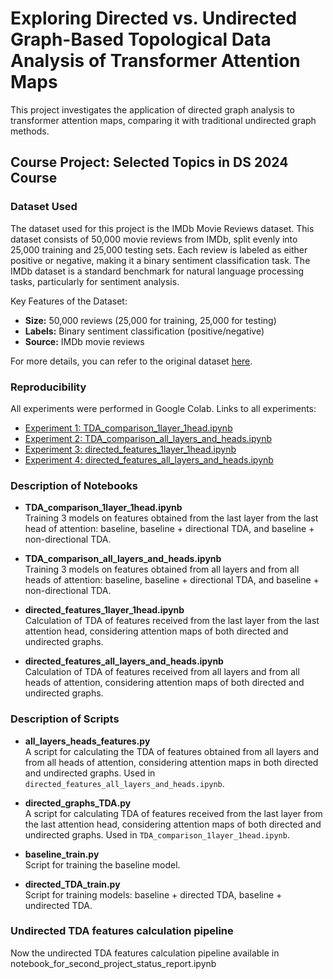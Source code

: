 # Exploring Directed vs. Undirected Graph-Based Topological Data Analysis of Transformer Attention Maps

This project investigates the application of directed graph analysis to transformer attention maps, comparing it with traditional undirected graph methods.

## Course Project: Selected Topics in DS 2024 Course

### Dataset Used
The dataset used for this project is the IMDb Movie Reviews dataset. This dataset consists of 50,000 movie reviews from IMDb, split evenly into 25,000 training and 25,000 testing sets. Each review is labeled as either positive or negative, making it a binary sentiment classification task. The IMDb dataset is a standard benchmark for natural language processing tasks, particularly for sentiment analysis.

Key Features of the Dataset:
- **Size:** 50,000 reviews (25,000 for training, 25,000 for testing)
- **Labels:** Binary sentiment classification (positive/negative)
- **Source:** IMDb movie reviews

For more details, you can refer to the original dataset [here](https://ai.stanford.edu/~amaas/data/sentiment/).

### Reproducibility
All experiments were performed in Google Colab. Links to all experiments:
- [Experiment 1: TDA_comparison_1layer_1head.ipynb](https://colab.research.google.com/drive/1jVAllgl7QsgoYiYv5Id3Pz3e6RCNmb9G?usp=sharing)
- [Experiment 2: TDA_comparison_all_layers_and_heads.ipynb](https://colab.research.google.com/drive/19r0_7g4pRpUdv1GTHkn__DTieQl2l8zr?usp=sharing)
- [Experiment 3: directed_features_1layer_1head.ipynb](https://colab.research.google.com/drive/1H8VjiWcSdVE08Wi2PhuqJbUO6p3pX6Sb?usp=sharing)
- [Experiment 4: directed_features_all_layers_and_heads.ipynb](https://colab.research.google.com/drive/1jyG41UcMQMtcfoApTWt7TDgaRhZKeBwE?usp=sharing)

### Description of Notebooks

- **TDA_comparison_1layer_1head.ipynb**  
  Training 3 models on features obtained from the last layer from the last head of attention: baseline, baseline + directional TDA, and baseline + non-directional TDA.

- **TDA_comparison_all_layers_and_heads.ipynb**  
  Training 3 models on features obtained from all layers and from all heads of attention: baseline, baseline + directional TDA, and baseline + non-directional TDA.

- **directed_features_1layer_1head.ipynb**  
  Calculation of TDA of features received from the last layer from the last attention head, considering attention maps of both directed and undirected graphs.

- **directed_features_all_layers_and_heads.ipynb**  
  Calculation of TDA of features received from all layers and from all heads of attention, considering attention maps of both directed and undirected graphs.

### Description of Scripts

- **all_layers_heads_features.py**  
  A script for calculating the TDA of features obtained from all layers and from all heads of attention, considering attention maps in both directed and undirected graphs. Used in `directed_features_all_layers_and_heads.ipynb`.

- **directed_graphs_TDA.py**  
  A script for calculating TDA of features received from the last layer from the last attention head, considering attention maps of both directed and undirected graphs. Used in `TDA_comparison_1layer_1head.ipynb`.

- **baseline_train.py**  
  Script for training the baseline model.

- **directed_TDA_train.py**  
  Script for training models: baseline + directed TDA, baseline + undirected TDA.




### Undirected TDA features calculation pipeline
Now the undirected TDA features calculation pipeline available in notebook_for_second_project_status_report.ipynb
